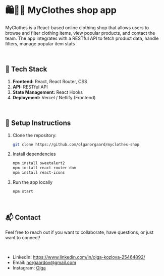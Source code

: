<h1>🛍️👗👕  MyClothes shop app</h1>
<p>MyClothes is a React-based online clothing shop that allows users to browse and filter clothing items, view popular products, and contact the team. The app integrates with a RESTful API to fetch product data, handle filters, manage popular item stats</p>
<br><h2> 🧰 Tech Stack </h2>
<ol>
<li><b>Frontend:</b> React, React Router, CSS </li>
<li><b>API:</b> RESTful API</li>
<li><b>State Management:</b> React Hooks</li>
<li><b>Deployment:</b> Vercel / Netlify (Frontend)</li>
</ol>
<br><h2> 📌 Setup Instructions </h2>

1. Clone the repository:
   ```bash
   git clone https://github.com/olganorgaard/myclothes-shop
   
2. Install dependencies
   ```bash npm install swiper
   npm install sweetalert2
   npm install react-router-dom
   npm install react-icons

3. Run the app locally
    ```bash
    npm start

<br><h2> 📬 Contact </h2>
<p>Feel free to reach out if you want to collaborate, have questions, or just want to connect! </p><br>
<ul>
  <li>LinkedIn: <a href="https://www.linkedin.com/in/olga-kozlova-25464892/">https://www.linkedin.com/in/olga-kozlova-25464892/</a></li>
  <li>Email: <a href="mailto:norgaardov@gmail.com">norgaardov@gmail.com</a></li>
  <li>Instagram: <a href="https://www.instagram.com/kozlova_olgav/">Olga</a> </li>
</ul>
